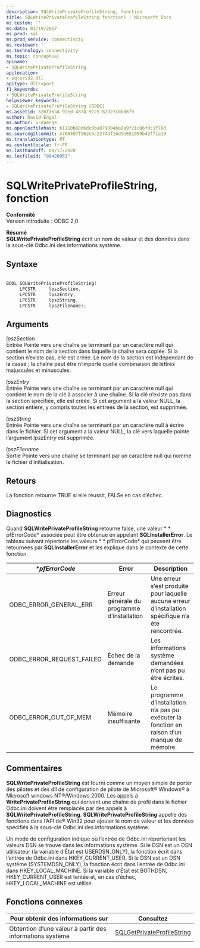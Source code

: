 ```yaml
---
description: SQLWritePrivateProfileString, fonction
title: SQLWritePrivateProfileString fonction) | Microsoft Docs
ms.custom: ''
ms.date: 01/19/2017
ms.prod: sql
ms.prod_service: connectivity
ms.reviewer: ''
ms.technology: connectivity
ms.topic: conceptual
apiname:
- SQLWritePrivateProfileString
apilocation:
- sqlsrv32.dll
apitype: dllExport
f1_keywords:
- SQLWritePrivateProfileString
helpviewer_keywords:
- SQLWritePrivateProfileString [ODBC]
ms.assetid: 526f36a4-92ed-4874-9725-82d27c0b86f9
author: David-Engel
ms.author: v-daenge
ms.openlocfilehash: b1110b60d6dc0ba079804ba8a9f21c06f0c1f78d
ms.sourcegitcommit: e700497f962e4c2274df16d9e651059b42ff1a10
ms.translationtype: MT
ms.contentlocale: fr-FR
ms.lasthandoff: 08/17/2020
ms.locfileid: "88420953"
---
```

# <a name="sqlwriteprivateprofilestring-function"></a>SQLWritePrivateProfileString, fonction
**Conformité**  
 Version introduite : ODBC 2,0  
  
 **Résumé**  
 **SQLWritePrivateProfileString** écrit un nom de valeur et des données dans la sous-clé Odbc.ini des informations système.  
  
## <a name="syntax"></a>Syntaxe  
  
```cpp  
  
BOOL SQLWritePrivateProfileString(  
     LPCSTR     lpszSection,  
     LPCSTR     lpszEntry,  
     LPCSTR     lpszString,  
     LPCSTR     lpszFilename);  
```  
  
## <a name="arguments"></a>Arguments  
 *lpszSection*  
 Entrée Pointe vers une chaîne se terminant par un caractère null qui contient le nom de la section dans laquelle la chaîne sera copiée. Si la section n’existe pas, elle est créée. Le nom de la section est indépendant de la casse ; la chaîne peut être n’importe quelle combinaison de lettres majuscules et minuscules.  
  
 *lpszEntry*  
 Entrée Pointe vers une chaîne se terminant par un caractère null qui contient le nom de la clé à associer à une chaîne. Si la clé n’existe pas dans la section spécifiée, elle est créée. Si cet argument a la valeur NULL, la section entière, y compris toutes les entrées de la section, est supprimée.  
  
 *lpszString*  
 Entrée Pointe vers une chaîne se terminant par un caractère null à écrire dans le fichier. Si cet argument a la valeur NULL, la clé vers laquelle pointe l’argument *lpszEntry* est supprimée.  
  
 *lpszFilename*  
 Sortie Pointe vers une chaîne se terminant par un caractère null qui nomme le fichier d’initialisation.  
  
## <a name="returns"></a>Retours  
 La fonction retourne TRUE si elle réussit, FALSe en cas d’échec.  
  
## <a name="diagnostics"></a>Diagnostics  
 Quand **SQLWritePrivateProfileString** retourne false, une valeur * \* pfErrorCode* associée peut être obtenue en appelant **SQLInstallerError**. Le tableau suivant répertorie les valeurs * \* pfErrorCode* qui peuvent être retournées par **SQLInstallerError** et les explique dans le contexte de cette fonction.  
  
|*\*pfErrorCode*|Error|Description|  
|---------------------|-----------|-----------------|  
|ODBC_ERROR_GENERAL_ERR|Erreur générale du programme d’installation|Une erreur s’est produite pour laquelle aucune erreur d’installation spécifique n’a été rencontrée.|  
|ODBC_ERROR_REQUEST_FAILED|Échec de la demande|Les informations système demandées n’ont pas pu être écrites.|  
|ODBC_ERROR_OUT_OF_MEM|Mémoire insuffisante|Le programme d’installation n’a pas pu exécuter la fonction en raison d’un manque de mémoire.|  
  
## <a name="comments"></a>Commentaires  
 **SQLWritePrivateProfileString** est fourni comme un moyen simple de porter des pilotes et des dll de configuration de pilote de Microsoft® Windows® à Microsoft windows NT®/Windows 2000. Les appels à **WritePrivateProfileString** qui écrivent une chaîne de profil dans le fichier Odbc.ini doivent être remplacés par des appels à **SQLWritePrivateProfileString**. **SQLWritePrivateProfileString** appelle des fonctions dans l’API de® Win32 pour ajouter le nom de valeur et les données spécifiés à la sous-clé Odbc.ini des informations système.  
  
 Un mode de configuration indique où l’entrée de Odbc.ini répertoriant les valeurs DSN se trouve dans les informations système. Si le DSN est un DSN utilisateur (la variable d’État est USERDSN_ONLY), la fonction écrit dans l’entrée de Odbc.ini dans HKEY_CURRENT_USER. Si le DSN est un DSN système (SYSTEMDSN_ONLY), la fonction écrit dans l’entrée de Odbc.ini dans HKEY_LOCAL_MACHINE. Si la variable d’État est BOTHDSN, HKEY_CURRENT_USER est tentée et, en cas d’échec, HKEY_LOCAL_MACHINE est utilisé.  
  
## <a name="related-functions"></a>Fonctions connexes  
  
|Pour obtenir des informations sur|Consultez|  
|---------------------------|---------|  
|Obtention d’une valeur à partir des informations système|[SQLGetPrivateProfileString](../../../odbc/reference/syntax/sqlgetprivateprofilestring-function.md)|
